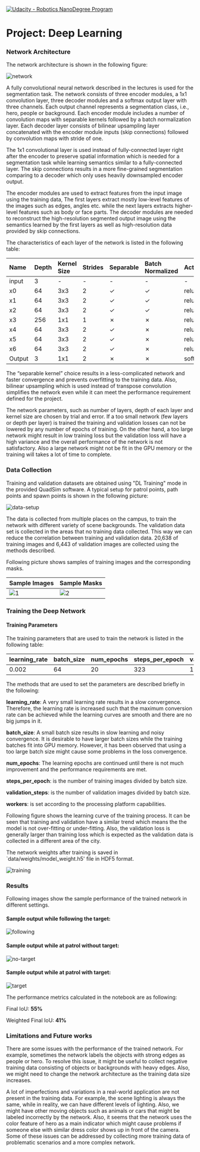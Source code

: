 [//]: # (Image References)
[image_0]: ./misc/rover_image.jpg
[![Udacity - Robotics NanoDegree Program](https://s3-us-west-1.amazonaws.com/udacity-robotics/Extra+Images/RoboND_flag.png)](https://www.udacity.com/robotics)
# Project: Deep Learning


### Network Architecture
The network architecture is shown in the following figure:

![network](misc/network.jpg)

A fully convolutional neural network described in the lectures is used for the segmentation task. The network consists of three encoder modules, a 1x1 convolution layer, three decoder modules and a softmax output layer with three channels. Each output channel represents a segmentation class, i.e., hero, people or background. Each encoder module includes a number of convolution maps with separable kernels followed by a batch normalization layer. Each decoder layer consists of bilinear upsampling layer concatenated with the encoder module inputs (skip connections) followed by convolution maps with stride of one.

The 1x1 convolutional layer is used instead of fully-connected layer right after the encoder to preserve spatial information which is needed for a segmentation task while learning semantics similar to a fully-connected layer. The skip connections results in a more fine-grained segmentation comparing to a decoder which only uses heavily downsampled encoder output.

The encoder modules are used to extract features from the input image using the training data, The first layers extract mostly low-level features of the images such as edges, angles etc. while the next layers extracts higher-level features such as body or face parts. The decoder modules are needed to reconstruct the high-resolution segmented output image using the semantics learned by the first layers as well as high-resolution data provided by skip connections.

The characteristics of each layer of the network is listed in the following table:

Name | Depth | Kernel Size | Strides | Separable | Batch Normalized | Activation
:----|:----|:----|:----|:----|:----|:----
input | 3 | - | - | - | - | -
x0 | 64 | 3x3 | 2 | ✓ | ✓ |relu
x1 | 64 | 3x3 | 2 | ✓ | ✓ |relu
x2 | 64 | 3x3 | 2 | ✓ | ✓ |relu
x3 | 256 | 1x1 | 1 | ✗ | ✗ |relu
x4 | 64 | 3x3 | 2 | ✓ | ✗ |relu
x5 | 64 | 3x3 | 2 | ✓ | ✗ |relu
x6 | 64 | 3x3 | 2 | ✓ | ✗ |relu
Output | 3 | 1x1 | 2 | ✗ | ✗ |softmax

The “separable kernel” choice results in a less-complicated network and faster convergence and prevents overfitting to the training data. Also, bilinear upsampling which is used instead of transpose convolution simplifies the network even while it can meet the performance requirement defined for the project.

The network parameters, such as number of layers, depth of each layer and kernel size are chosen by trial and error. If a too small network (few layers or depth per layer) is trained the training and validation losses can not be lowered by any number of epochs of training. On the other hand, a too large network might result in low training loss but the validation loss will have a high variance and the overall performance of the network is not satisfactory. Also a large network might not be fit in the GPU memory or the training will takes a lot of time to complete.

### Data Collection

Training and validation datasets are obtained using "DL Training" mode in the provided QuadSim software. A typical setup for patrol points, path points and spawn points is shown in the following picture:

![data-setup](misc/data_setup.jpg)

The data is collected from multiple places on the campus, to train the network with different variety of scene backgrounds. The validation data set is collected in the areas that no training data collected. This way we can reduce the correlation between training and validation data. 20,638 of training images and 6,443 of validation images are collected using the methods described.

Following picture shows samples of training images and the corresponding masks.

Sample Images             | Sample Masks
:-------------------------|:----------------------
![1](misc/img_grid.jpg)   | ![2](misc/msk_grid.jpg)

### Training the Deep Network

#### Training Parameters

The training parameters that are used to train the network is listed in the following table:

learning_rate | batch_size | num_epochs | steps_per_epoch | validation_steps | workers 
:---|:---|:---|:---|:---|:---
0.002 | 64 | 20 | 323  | 101  | 4

The methods that are used to set the parameters are described briefly in the following:

**learning_rate**: A very small learning rate results in a slow convergence. Therefore, the learning rate is increased such that the maximum conversion rate can be achieved while the learning curves are smooth and there are no big jumps in it.

**batch_size**: A small batch size results in slow learning and noisy convergence. It is desirable to have larger batch sizes while the training batches fit into GPU memory. However, it has been observed that using a too large batch size might cause some problems in the loss convergence.

**num_epochs**: The learning epochs are continued until there is not much improvement and the performance requirements are met.

**steps_per_epoch**: is the number of training images divided by batch size.

**validation_steps**: is the number of validation images divided by batch size.

**workers**: is set according to the processing platform capabilities.

Following figure shows the learning curve of the training process. It can be seen that training and validation have a similar trend which means the the model is not over-fitting or under-fitting. Also, the validation loss is generally larger than training loss which is expected as the validation data is collected in a different area of the city.

The network weights after training is saved in `data/weights/model_weight.h5' file in HDF5 format.

![training](misc/training.png)

### Results

Following images show the sample performance of the trained network in different settings. 

#### Sample output while following the target:
![following](misc/following.jpg)
#### Sample output while at patrol without target:
![no-target](misc/no_target.jpg)
#### Sample output while at patrol with target:
![target](misc/target.jpg)

The performance metrics calculated in the notebook are as following:

Final IoU: **55%**

Weighted Final IoU: **41%**

### Limitations and Future works

There are some issues with the performance of the trained network. For example, sometimes the network labels the objects with strong edges as people or hero. To resolve this issue, it might be useful to collect negative training data consisting of objects or backgrounds with heavy edges. Also, we might need to change the network architecture as the training data size increases.

A lot of imperfections and variations in a real-world application are not present in the training data. For example, the scene lighting is always the same, while in reality, we can have different levels of lighting. Also, we might have other moving objects such as animals or cars that might be labeled incorrectly by the network. Also, it seems that the network uses the color feature of hero as a main indicator which might cause problems if someone else with similar dress color shows up in front of the camera. Some of these issues can be addressed by collecting more training data of problematic scenarios and a more complex network.


